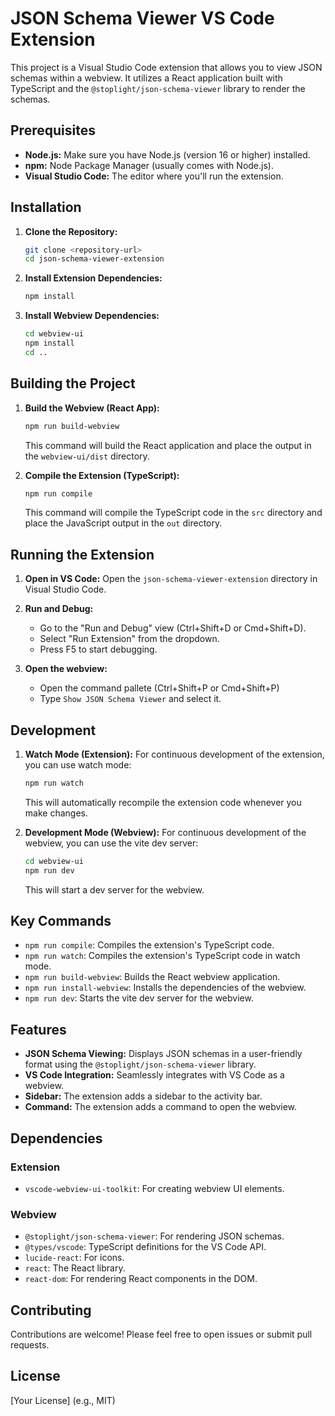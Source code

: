 # JSON Schema Viewer VS Code Extension

This project is a Visual Studio Code extension that allows you to view JSON schemas within a webview. It utilizes a React application built with TypeScript and the `@stoplight/json-schema-viewer` library to render the schemas.


## Prerequisites

*   **Node.js:** Make sure you have Node.js (version 16 or higher) installed.
*   **npm:** Node Package Manager (usually comes with Node.js).
*   **Visual Studio Code:** The editor where you'll run the extension.

## Installation

1.  **Clone the Repository:**
    ```bash
    git clone <repository-url>
    cd json-schema-viewer-extension
    ```

2.  **Install Extension Dependencies:**
    ```bash
    npm install
    ```

3.  **Install Webview Dependencies:**
    ```bash
    cd webview-ui
    npm install
    cd ..
    ```

## Building the Project

1.  **Build the Webview (React App):**
    ```bash
    npm run build-webview
    ```
    This command will build the React application and place the output in the `webview-ui/dist` directory.

2.  **Compile the Extension (TypeScript):**
    ```bash
    npm run compile
    ```
    This command will compile the TypeScript code in the `src` directory and place the JavaScript output in the `out` directory.

## Running the Extension

1.  **Open in VS Code:**
    Open the `json-schema-viewer-extension` directory in Visual Studio Code.

2.  **Run and Debug:**
    *   Go to the "Run and Debug" view (Ctrl+Shift+D or Cmd+Shift+D).
    *   Select "Run Extension" from the dropdown.
    *   Press F5 to start debugging.

3.  **Open the webview:**
    * Open the command pallete (Ctrl+Shift+P or Cmd+Shift+P)
    * Type `Show JSON Schema Viewer` and select it.

## Development

1.  **Watch Mode (Extension):**
    For continuous development of the extension, you can use watch mode:
    ```bash
    npm run watch
    ```
    This will automatically recompile the extension code whenever you make changes.

2.  **Development Mode (Webview):**
    For continuous development of the webview, you can use the vite dev server:
    ```bash
    cd webview-ui
    npm run dev
    ```
    This will start a dev server for the webview.

## Key Commands

*   `npm run compile`: Compiles the extension's TypeScript code.
*   `npm run watch`: Compiles the extension's TypeScript code in watch mode.
*   `npm run build-webview`: Builds the React webview application.
*   `npm run install-webview`: Installs the dependencies of the webview.
*   `npm run dev`: Starts the vite dev server for the webview.

## Features

*   **JSON Schema Viewing:** Displays JSON schemas in a user-friendly format using the `@stoplight/json-schema-viewer` library.
*   **VS Code Integration:** Seamlessly integrates with VS Code as a webview.
*   **Sidebar:** The extension adds a sidebar to the activity bar.
*   **Command:** The extension adds a command to open the webview.

## Dependencies

### Extension

*   `vscode-webview-ui-toolkit`: For creating webview UI elements.

### Webview

*   `@stoplight/json-schema-viewer`: For rendering JSON schemas.
*   `@types/vscode`: TypeScript definitions for the VS Code API.
*   `lucide-react`: For icons.
*   `react`: The React library.
*   `react-dom`: For rendering React components in the DOM.

## Contributing

Contributions are welcome! Please feel free to open issues or submit pull requests.

## License

[Your License] (e.g., MIT)
